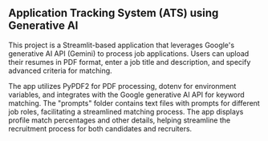 ## Application Tracking System (ATS) using Generative AI

This project is a Streamlit-based application that leverages Google's generative AI API (Gemini) to process job applications. Users can upload their resumes in PDF format, enter a job title and description, and specify advanced criteria for matching.

The app utilizes PyPDF2 for PDF processing, dotenv for environment variables, and integrates with the Google generative AI API for keyword matching. The "prompts" folder contains text files with prompts for different job roles, facilitating a streamlined matching process. The app displays profile match percentages and other details, helping streamline the recruitment process for both candidates and recruiters.



